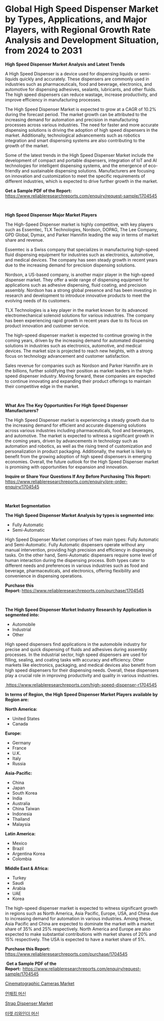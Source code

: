 <p><h1>Global High Speed Dispenser Market by Types, Applications, and Major Players, with Regional Growth Rate Analysis and Development Situation, from 2024 to 2031</h1></p><p><strong>High Speed Dispenser Market Analysis and Latest Trends</strong></p>
<p><p>A High Speed Dispenser is a device used for dispensing liquids or semi-liquids quickly and accurately. These dispensers are commonly used in industries such as pharmaceuticals, food and beverage, electronics, and automotive for dispensing adhesives, sealants, lubricants, and other fluids. The high speed dispensers can reduce wastage, increase productivity, and improve efficiency in manufacturing processes.</p><p>The High Speed Dispenser Market is expected to grow at a CAGR of 10.2% during the forecast period. The market growth can be attributed to the increasing demand for automation and precision in manufacturing processes across various industries. The need for faster and more accurate dispensing solutions is driving the adoption of high speed dispensers in the market. Additionally, technological advancements such as robotics integration and smart dispensing systems are also contributing to the growth of the market.</p><p>Some of the latest trends in the High Speed Dispenser Market include the development of compact and portable dispensers, integration of IoT and AI technologies for intelligent dispensing systems, and the emergence of eco-friendly and sustainable dispensing solutions. Manufacturers are focusing on innovation and customization to meet the specific requirements of different industries, which is expected to drive further growth in the market.</p></p>
<p><strong>Get a Sample PDF of the Report:&nbsp;</strong> <a href="https://www.reliableresearchreports.com/enquiry/request-sample/1704545">https://www.reliableresearchreports.com/enquiry/request-sample/1704545</a></p>
<p>&nbsp;</p>
<p><strong>High Speed Dispenser Major Market Players</strong></p>
<p><p>The High-Speed Dispenser market is highly competitive, with key players such as Essemtec, TLX Technologies, Nordson, DOPAG, The Lee Company, GPD Global, Dymax, and Parker Hannifin leading the way in terms of market share and revenue. </p><p>Essemtec is a Swiss company that specializes in manufacturing high-speed fluid dispensing equipment for industries such as electronics, automotive, and medical devices. The company has seen steady growth in recent years due to the increasing demand for precision dispensing solutions.</p><p>Nordson, a US-based company, is another major player in the high-speed dispenser market. They offer a wide range of dispensing equipment for applications such as adhesive dispensing, fluid coating, and precision assembly. Nordson has a strong global presence and has been investing in research and development to introduce innovative products to meet the evolving needs of its customers.</p><p>TLX Technologies is a key player in the market known for its advanced electromechanical solenoid solutions for various industries. The company has been experiencing rapid growth in recent years due to its focus on product innovation and customer service.</p><p>The high-speed dispenser market is expected to continue growing in the coming years, driven by the increasing demand for automated dispensing solutions in industries such as electronics, automotive, and medical devices. The market size is projected to reach new heights, with a strong focus on technology advancement and customer satisfaction.</p><p>Sales revenue for companies such as Nordson and Parker Hannifin are in the billions, further solidifying their position as market leaders in the high-speed dispenser industry. Moving forward, these companies are expected to continue innovating and expanding their product offerings to maintain their competitive edge in the market.</p></p>
<p>&nbsp;</p>
<p><strong>What Are The Key Opportunities For High Speed Dispenser Manufacturers?</strong></p>
<p><p>The High Speed Dispenser market is experiencing a steady growth due to the increasing demand for efficient and accurate dispensing solutions across various industries including pharmaceuticals, food and beverages, and automotive. The market is expected to witness a significant growth in the coming years, driven by advancements in technology such as automation and robotics, as well as the rising trend of customization and personalization in product packaging. Additionally, the market is likely to benefit from the growing adoption of high speed dispensers in emerging economies. Overall, the future outlook for the High Speed Dispenser market is promising with opportunities for expansion and innovation.</p></p>
<p><strong>Inquire or Share Your Questions If Any Before Purchasing This Report:</strong> <a href="https://www.reliableresearchreports.com/enquiry/pre-order-enquiry/1704545">https://www.reliableresearchreports.com/enquiry/pre-order-enquiry/1704545</a></p>
<p>&nbsp;</p>
<p><strong>Market Segmentation</strong></p>
<p><strong>The High Speed Dispenser Market Analysis by types is segmented into:</strong></p>
<p><ul><li>Fully Automatic</li><li>Semi-Automatic</li></ul></p>
<p><p>High Speed Dispenser Market comprises of two main types: Fully Automatic and Semi-Automatic. Fully Automatic dispensers operate without any manual intervention, providing high precision and efficiency in dispensing tasks. On the other hand, Semi-Automatic dispensers require some level of human interaction during the dispensing process. Both types cater to different needs and preferences in various industries such as food and beverage, pharmaceuticals, and electronics, offering flexibility and convenience in dispensing operations.</p></p>
<p><strong>Purchase this Report:&nbsp;</strong><a href="https://www.reliableresearchreports.com/purchase/1704545">https://www.reliableresearchreports.com/purchase/1704545</a></p>
<p>&nbsp;</p>
<p><strong>The High Speed Dispenser Market Industry Research by Application is segmented into:</strong></p>
<p><ul><li>Automobile</li><li>Industrial</li><li>Other</li></ul></p>
<p><p>High speed dispensers find applications in the automobile industry for precise and quick dispensing of fluids and adhesives during assembly processes. In the industrial sector, high speed dispensers are used for filling, sealing, and coating tasks with accuracy and efficiency. Other markets like electronics, packaging, and medical devices also benefit from high speed dispensers for their dispensing needs. Overall, these dispensers play a crucial role in improving productivity and quality in various industries.</p></p>
<p><a href="https://www.reliableresearchreports.com/high-speed-dispenser-r1704545">&nbsp;https://www.reliableresearchreports.com/high-speed-dispenser-r1704545</a></p>
<p><strong>In terms of Region, the High Speed Dispenser Market Players available by Region are:</strong></p>
<p>
    <p> <strong> North America: </strong>
        <ul>
            <li>United States</li>
            <li>Canada</li>
        </ul>
        </p> 
    <p> <strong> Europe: </strong>
        <ul>
            <li>Germany</li>
            <li>France</li>
            <li>U.K.</li>
            <li>Italy</li>
            <li>Russia</li>
        </ul>
        </p> 
    <p> <strong> Asia-Pacific: </strong>
        <ul>
            <li>China</li>
            <li>Japan</li>
            <li>South Korea</li>
            <li>India</li>
            <li>Australia</li>
            <li>China Taiwan</li>
            <li>Indonesia</li>
            <li>Thailand</li>
            <li>Malaysia</li>
        </ul>
        </p> 
    <p> <strong> Latin America: </strong>
        <ul>
            <li>Mexico</li>
            <li>Brazil</li>
            <li>Argentina Korea</li>
            <li>Colombia</li>
        </ul>
        </p> 
    <p> <strong> Middle East & Africa: </strong>
        <ul>
            <li>Turkey</li>
            <li>Saudi</li>
            <li>Arabia</li>
            <li>UAE</li>
            <li>Korea</li>
        </ul>
    </p>
    </p>
<p><p>The high-speed dispenser market is expected to witness significant growth in regions such as North America, Asia Pacific, Europe, USA, and China due to increasing demand for automation in various industries. Among these, Asia Pacific and China are expected to dominate the market with a market share of 35% and 25% respectively. North America and Europe are also expected to make substantial contributions with market shares of 20% and 15% respectively. The USA is expected to have a market share of 5%.</p></p>
<p><strong>Purchase this Report: </strong><a href="https://www.reliableresearchreports.com/purchase/1704545">https://www.reliableresearchreports.com/purchase/1704545</a></p>
<p>&nbsp;<strong>Get a Sample PDF of the Report:&nbsp;&nbsp;</strong><a href="https://www.reliableresearchreports.com/enquiry/request-sample/1704545">https://www.reliableresearchreports.com/enquiry/request-sample/1704545</a></p>
<p><strong></strong></p>
<p><p><a href="https://github.com/edytherolanlouisejk1miz0wig/Market-Research-Report-List-2/blob/main/cinematographic-cameras-market.md">Cinematographic Cameras Market</a></p><p><a href="https://github.com/LanceOlsotn8978/Market-Research-Report-List-1/blob/main/703195120570.md">언패킹 머신</a></p><p><a href="https://github.com/peachesmcdowel1/Market-Research-Report-List-2/blob/main/strap-dispenser-market.md">Strap Dispenser Market</a></p><p><a href="https://github.com/Madalyell456456/Market-Research-Report-List-1/blob/main/963881220569.md">터렛 리와인더 머신</a></p></p>
